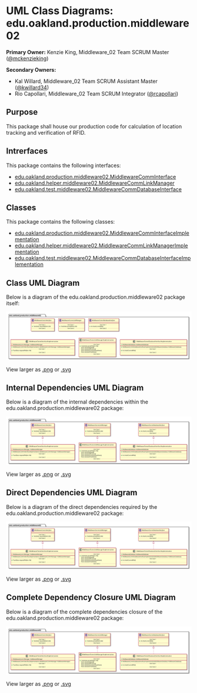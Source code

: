 # UML Class Diagrams: edu.oakland.production.middleware02

**Primary Owner:** Kenzie King, Middleware_02 Team SCRUM Master ([@mckenzieking](https://github.com/mckenzieking/))

**Secondary Owners:**

- Kal Willard, Middleware_02 Team SCRUM Assistant Master ([@kwillard34](https://github.com/kwillard34/))
- Rio Capollari, Middleware_02 Team SCRUM Integrator ([@rcapollari](https://github.com/rcapollari/))

## Purpose

This package shall house our production code for calculation of location tracking and verification of RFID.

## Intrerfaces

This package contains the following interfaces:

- [edu.oakland.production.middleware02.MiddlewareCommInterface](MiddlewareCommInterface)
- [edu.oakland.helper.middleware02.MiddlewareCommLinkManager](MiddlewareCommLinkManager)
- [edu.oakland.test.middleware02.MiddlewareCommDatabaseInterface](MiddlewareCommDatabaseInterface)

## Classes

This package contains the following classes:

- [edu.oakland.production.middleware02.MiddlewareCommInterfaceImplementation](MiddlewareCommInterfaceImplementation)
- [edu.oakland.helper.middleware02.MiddlewareCommLinkManagerImplementation](MiddlewareCommLinkManagerImplementation)
- [edu.oakland.test.middleware02.MiddlewareCommDatabaseInterfaceImplementation](MiddlewareCommDatabaseInterfaceImplementation)

## Class UML Diagram

Below is a diagram of the edu.oakland.production.middleware02 package itself:

![edu.oakland.production.middleware02](./Middleware02ProductionPackage.svg)

View larger as [.png](./Middleware02ProductionPackage.png) or [.svg](./Middleware02ProductionPackage.svg)

## Internal Dependencies UML Diagram

Below is a diagram of the internal dependencies within the edu.oakland.production.middleware02 package:

![edu.oakland.production.middleware02 Internal Dependencies](./Middleware02ProductionPackage_InternalDependencies.svg)

View larger as [.png](./Middleware02ProductionPackage_InternalDependencies.png) or [.svg](./Middleware02ProductionPackage_InternalDependencies.svg)

## Direct Dependencies UML Diagram

Below is a diagram of the direct dependencies required by the edu.oakland.production.middleware02 package:

![edu.oakland.production.middleware02 Direct Dependencies](./Middleware02ProductionPackage_DirectDependencies.svg)

View larger as [.png](./Middleware02ProductionPackage_DirectDependencies.png) or [.svg](./Middleware02ProductionPackage_DirectDependencies.svg)

## Complete Dependency Closure UML Diagram

Below is a diagram of the complete dependencies closure of the edu.oakland.production.middleware02 package:

![edu.oakland.production.middleware02 Dependency Closure](./Middleware02ProductionPackage_Closure.svg)

View larger as [.png](./Middleware02ProductionPackage_Closure.png) or [.svg](./Middleware02ProductionPackage_Closure.svg)
